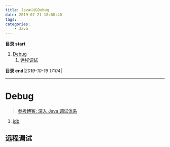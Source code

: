 ```yaml
---
title: Java中的Debug
date: 2019-07-21 18:08:40
tags: 
categories: 
    - Java
---
```


**目录 start**
 
1. [Debug](#debug)
    1. [远程调试](#远程调试)

**目录 end**|_2019-10-19 17:04_|
****************************************
# Debug

> [参考博客: 深入 Java 调试体系](https://www.ibm.com/developerworks/cn/views/java/libraryview.jsp?search_by=%E6%B7%B1%E5%85%A5%20Java%20%E8%B0%83%E8%AF%95%E4%BD%93%E7%B3%BB)  

1. [jdb](https://docs.oracle.com/javase/8/docs/technotes/tools/windows/jdb.html)

## 远程调试

